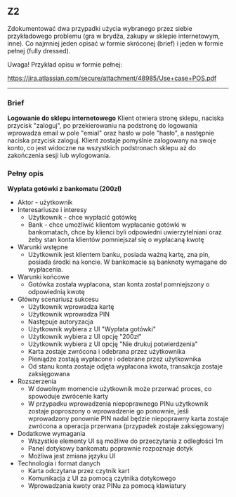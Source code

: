 ## Z2

Zdokumentować dwa przypadki użycia wybranego przez siebie przykładowego problemu (gra w brydża, zakupy w sklepie internetowym, inne). Co najmniej jeden opisać w formie skróconej (brief) i jeden w formie pełnej (fully dressed).

Uwaga! Przykład opisu w formie pełnej:

https://jira.atlassian.com/secure/attachment/48985/Use+case+POS.pdf

---

### Brief

**Logowanie do sklepu internetowego**
Klient otwiera stronę sklepu, naciska przycisk "zaloguj", po przekierowaniu na podstronę do logowania wprowadza email w pole "emial" oraz hasło w pole "hasło", a następnie naciska przycisk zaloguj. Klient zostaje pomyślnie zalogowany na swoje konto, co jest widoczne na wszystkich podstronach sklepu aż do zakończenia sesji lub wylogowania. 

### Pełny opis

**Wypłata gotówki z bankomatu (200zł)**

* Aktor - użytkownik
* Interesariusze i interesy
    * Użytkownik - chce wypłacić gotówkę
    * Bank - chce umożliwić klientom wypłacanie gotówki w bankomatach, chce by klienci byli odpowiedni uwierzytelniani oraz żeby stan konta klientów pomniejszał się o wypłacaną kwotę
* Warunki wstępne
    * Użytkownik jest klientem banku, posiada ważną kartę, zna pin, posiada środki na koncie. W bankomacie są banknoty wymagane do wypłacenia.
* Warunki końcowe
    * Gotówka została wypłacona, stan konta został pomniejszony o odpowiednią kwotę
* Główny scenariusz sukcesu
    * Użytkownik wprowadza kartę
    * Użytkownik wprowadza PIN
    * Następuje autoryzacja
    * Użytkownik wybiera z UI "Wypłata gotówki"
    * Użytkownik wybiera z UI opcję "200zł"
    * Użytkownik wybiera z UI opcję "Nie drukuj potwierdzenia"
    * Karta zostaje zwrócona i odebrana przez użytkownika
    * Pieniądze zostają wypłacone i odebrane przez użytkownika
    * Od stanu konta zostaje odjęta wypłacona kwota, transakcja zostaje zaksięgowana
* Rozszerzenia
    * W dowolnym momencie użytkownik może przerwać proces, co spowoduje zwrócenie karty
    * W przypadku wprowadzenia niepoprawnego PINu użytkownik zostaje poproszony o wprowadzenie go ponownie, jeśli wprowadzony ponownie PIN nadal będzie niepoprawny karta zostaje zwrócona a operacja przerwana (przypadek zostaje zaksięgowany)
* Dodatkowe wymagania
    * Wszystkie elementy UI są możliwe do przeczytania z odległości 1m
    * Panel dotykowy bankomatu poprawnie rozpoznaje dotyk
    * Możliwa jest zmiana języku UI
* Technologia i format danych
    * Karta odczytana przez czytnik kart
    * Komunikacja z UI za pomocą czytnika dotykowego
    * Wprowadzania kwoty oraz PINu za pomocą klawiatury
